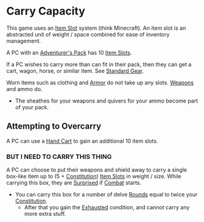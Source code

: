 # Carry Capacity

This game uses an [Item Slot](Item%20Slots.md) system (think Minecraft). An item slot is an abstracted unit of weight / space combined for ease of inventory management. 

A PC with an [Adventurer's Pack](../../Items/Equipment/Individual%20Item%20Cards/Gear/100%20Coins/Adventurer's%20Pack.md) has 10 [Item Slots](Item%20Slots.md). 

If a PC wishes to carry more than can fit in their pack, then they can get a cart, wagon, horse, or similar item. See [Standard Gear](../../Items/Equipment/Standard%20Gear.md). 

Worn items such as clothing and [Armor](../../Items/Equipment/Armor.md) do not take up any slots. [Weapons](../../Items/Equipment/Weapons.md) and ammo do.

* The sheathes for your weapons and quivers for your ammo become part of your pack.

## Attempting to Overcarry

A PC can use a [Hand Cart](../../Items/Equipment/Individual%20Item%20Cards/Gear/25%20Coins/Hand%20Cart.md) to gain an additional 10 item slots.

### BUT I NEED TO CARRY THIS THING

A PC can choose to put their weapons and shield away to carry a single box-like item up to (5 + [Constitution](../Chosen%20Statistics/Constitution.md)) [Item Slots](Item%20Slots.md) in weight / size. While carrying this box, they are [Surprised](../../Conditions/Surprised.md) if [Combat](../../Game%20Procedures/Combat.md) starts.

* You can carry this box for a number of delve [Rounds](../../Game%20Procedures/Round.md) equal to twice your [Constitution](../Chosen%20Statistics/Constitution.md).
  * After that you gain the [Exhausted](../../Conditions/Exhausted.md) condition, and cannot carry any more extra stuff.
